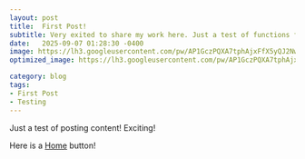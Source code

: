 ```yaml
---
layout: post
title:  First Post!
subtitle: Very exited to share my work here. Just a test of functions for now...
date:   2025-09-07 01:28:30 -0400
image: https://lh3.googleusercontent.com/pw/AP1GczPQXA7tphAjxFfX5yQJ2NwTeruiKkjxH6_q9-uQBcydFQiSkau7cW51XI--oz4o_HHTzPvaWlT2hNP6igJp1wDOyoFg86kvo2O9wyMHLWJfkAy_a3XlaKW3WZNPdr8XY_ohWjRBm3dq8Niz8xlmYl6tRQ=w1148-h941-s-no
optimized_image: https://lh3.googleusercontent.com/pw/AP1GczPQXA7tphAjxFfX5yQJ2NwTeruiKkjxH6_q9-uQBcydFQiSkau7cW51XI--oz4o_HHTzPvaWlT2hNP6igJp1wDOyoFg86kvo2O9wyMHLWJfkAy_a3XlaKW3WZNPdr8XY_ohWjRBm3dq8Niz8xlmYl6tRQ=w1148-h941-s-no

category: blog
tags: 
- First Post
- Testing
---
```


Just a test of posting content! Exciting!

Here is a [Home][site-home] button!

[site-home]: {{site.url}}{{site.baseurl}}

